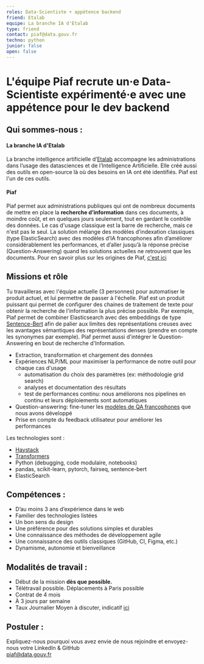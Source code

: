 ```yaml
---
roles: Data-Scientiste + appétence backend
friend: Etalab
equipe: La branche IA d'Etalab
type: friend
contact: piaf@data.gouv.fr
techno: python
junior: false
open: false
---
```


# L'équipe Piaf recrute un·e Data-Scientiste expérimenté·e avec une appétence pour le dev backend

## Qui sommes-nous : 

#### La branche IA d'Etalab

La branche intelligence artificielle d’[Etalab](https://www.etalab.gouv.fr/) accompagne les administrations dans l’usage des datasciences et de l’Intelligence Artificielle. Elle créé aussi des outils en open-source là où des besoins en IA ont été identifiés. Piaf est l'un de ces outils.  
 
#### Piaf
Piaf permet aux administrations publiques qui ont de nombreux documents de mettre en place la **recherche d’information** dans ces documents, à moindre coût, et en quelques jours seulement, tout en gardant le contrôle des données. Le cas d'usage classique est la barre de recherche, mais ce n'est pas le seul. 
La solution mélange des modèles d’indexation classiques (type ElasticSearch) avec des modèles d’IA francophones afin d’améliorer considérablement les performances, et d’aller jusqu’à la réponse précise (Question-Answering) quand les solutions actuelles ne retrouvent que les documents. Pour en savoir plus sur les origines de Piaf, [c'est ici](https://piaf.etalab.studio/)

## Missions et rôle

Tu travailleras avec l'équipe actuelle (3 personnes) pour automatiser le produit actuel, et lui permettre de passer à l'échelle. Piaf est un produit puissant qui permet de configurer des chaines de traitement de texte pour obtenir la recherche de l'information la plus précise possible. Par exemple, Piaf permet de combiner Elasticsearch avec des embeddings de type [Sentence-Bert](https://www.sbert.net/) afin de palier aux limites des représentations creuses avec les avantages sémantiques des représentations denses (prendre en compte les synonymes par exemple). Piaf permet aussi d'intégrer le Question-Answering en bout de recherche d'Information. 

- Extraction, transformation et chargement des données
- Expériences NLP/ML pour maximiser la performance de notre outil pour chaque cas d'usage
  - automatisation du choix des paramètres (ex: méthodologie grid search)
  - analyses et documentation des résultats
  - test de performances continu: nous améliorons nos pipelines en continu et leurs déploiements sont automatiques
- Question-answering: fine-tuner les [modèles de QA francophones](https://huggingface.co/etalab-ia) que nous avons développé
- Prise en compte du feedback utilisateur pour améliorer les performances


Les technologies sont :

* [Haystack](https://github.com/deepset-ai/haystack) 
* [Transformers](https://github.com/huggingface/transformers)
* Python (debugging, code modulaire, notebooks)
* pandas, scikit-learn, pytorch, fairseq, sentence-bert
* ElasticSearch

## Compétences :

* D’au moins 3 ans d’expérience dans le web
* Familier des technologies listées
* Un bon sens du design
* Une préférence pour des solutions simples et durables
* Une connaissance des méthodes de développement agile
* Une connaissance des outils classiques (GitHub, CI, Figma, etc.)
* Dynamisme, autonomie et bienveillance


## Modalités de travail :

* Début de la mission **dès que possible.**
* Télétravail possible. Déplacements à Paris possible
* Contrat de 4 mois
* À 3 jours par semaine
* Taux Journalier Moyen à discuter, indicatif [ici](https://doc.incubateur.net/communaute/travailler-a-beta-gouv/recrutement/remuneration)

## Postuler :

Expliquez-nous pourquoi vous avez envie de nous rejoindre et envoyez-nous votre LinkedIn & GitHub  
piaf@data.gouv.fr
